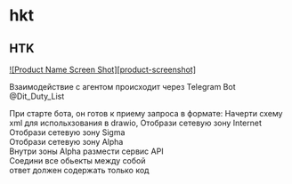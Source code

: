 # hkt

## HTK 

[![Product Name Screen Shot][product-screenshot]](https://example.com)

Взаимодействие с агентом происходит через Telegram Bot 
@Dit_Duty_List

При старте бота, он готов к приему запроса в формате: 
Начерти схему xml для испольхзования в drawio, 
Отобрази сетевую зону Internet  
Отобрази сетевую зону Sigma  
Отобрази сетевую зону Alpha  
Внутри зоны Alpha размести сервис API  
Соедини все обьекты между собой  
ответ должен содержать только код    

